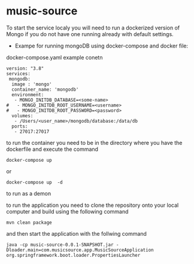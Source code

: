 # music-source
To start the service localy you will need to run a dockerized version of Mongo if you do not have one running already with default settings. 
- Exampe for running mongoDB using docker-compose and docker file: 

docker-compose.yaml example conetn
```
version: "3.8"
services:
 mongodb:
  image : 'mongo'
  container_name: 'mongodb'
  environment:
   - MONGO_INITDB_DATABASE=<some-name>
#   - MONGO_INITDB_ROOT_USERNAME=<username>
#   - MONGO_INITDB_ROOT_PASSWORD=<password>
  volumes:
   - /Users/<user_name>/mongodb/database:/data/db
  ports:
   - 27017:27017
```
to run the container you need to be in the directory where you have the dockerfile and execute the command 
```
docker-compose up 
```
or 
```
docker-compose up  -d
```
to run as a demon

to run the application you need to clone the repository onto your local computer and build using the following command
```
mvn clean package
```

and then start the application with the follwing command
```
java -cp music-source-0.0.1-SNAPSHOT.jar -Dloader.main=com.musicsource.app.MusicSourceApplication org.springframework.boot.loader.PropertiesLauncher
```
